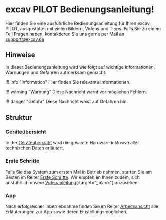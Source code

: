 # excav PILOT Bedienungsanleitung!
Hier finden Sie eine ausführliche Bedienungsanleitung für Ihren excav PILOT, ausgestattet mit vielen Bildern, Videos und Tipps. Falls Sie zu einem Teil Fragen haben, kontaktieren Sie uns gerne per Mail an [support@excav.de](mailto:kontakt@excav.de)

## Hinweise
In dieser Bedienungsanleitung wird wie folgt auf wichtige Informationen, Warnungen und Gefahren aufmerksam gemacht:

!!! info "Information"
    Hier finden Sie relevante Informationen.

!!! warning "Warnung"
    Diese Nachricht warnt vor möglichen Fehlern.

!!! danger "Gefahr"
    Diese Nachricht weist auf Gefahren hin.

## Struktur

### Geräteübersicht

In der [Geräteübersicht](https://docs.excav.de/geräteübersicht/geraeteuebersicht/) wird die gesamte Hardware inklusive aller technischen Daten erläutert.

### Erste Schritte

Falls Sie das System zum ersten Mal in Betrieb nehmen, starten Sie am Besten im Reiter [Erste Schritte](https://docs.excav.de/erste_schritte/aufbauen_und_anbringen/). Wir empfehlen Ihnen zudem, sich ausführlich unsere [Videoanleitung](https://www.youtube.com/watch?v=dZmhDPmHHl0){:target="_blank"} anzusehen. 

### App

Nach erfolgreicher Inbetriebnahme finden Sie im Reiter [Arbeitsansicht](https://docs.excav.de/app/arbeitsansicht/arbeitsansicht/) alle Erläuterungen zur App sowie deren Einstellungsmöglichen.



